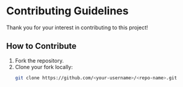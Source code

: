 # Contributing Guidelines

Thank you for your interest in contributing to this project!  

## How to Contribute
1. Fork the repository.  
2. Clone your fork locally:
   ```bash
   git clone https://github.com/<your-username>/<repo-name>.git
